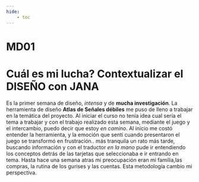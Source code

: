 ```yaml
---
hide:
    - toc
---
```


# MD01
# Cuál es mi lucha? Contextualizar el DISEÑO con JANA
Es la primer semana de diseño,  *intensa* y de **mucha investigación**. 
La herramienta de diseño **Atlas de Señales débiles** me puso de lleno a trabajar en la temática del proyecto. Al iniciar el curso no tenía idea cual sería el tema a trabajar y con el trabajo realizado esta semana, mediante el juego y el intercambio, puedo decir que estoy *en camino*.
Al inicio me costó entender la herramienta, y la emoción que sentí cuando presentaron el juego se transformó en frustración.. más tranquila un rato más tarde, buscando información y con el traductor *en la mano* pude ir entendiendo los conceptos detrás de las tarjetas que seleccionaba e ir entrando en tema. Hasta hace una semana atras mi preocupación eran mi familia,las compras, la rutina de los gurises y las cuentas. 
Esta metodología cambio mi perspectiva.